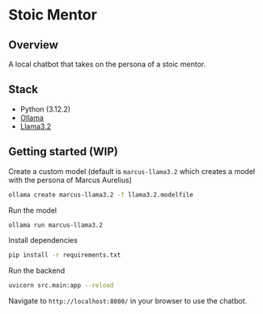 # Stoic Mentor

## Overview
A local chatbot that takes on the persona of a stoic mentor.

## Stack
- Python (3.12.2)
- [Ollama](https://github.com/ollama/ollama)
- [Llama3.2](https://ollama.com/library/llama3.2)

## Getting started (WIP)

Create a custom model (default is `marcus-llama3.2` which creates a model with the persona of Marcus Aurelius)
```bash
ollama create marcus-llama3.2 -f llama3.2.modelfile
```

Run the model
```bash
ollama run marcus-llama3.2
```

Install dependencies
```bash
pip install -r requirements.txt
```

Run the backend
```bash
uvicorn src.main:app --reload
```

Navigate to `http://localhost:8000/` in your browser to use the chatbot.